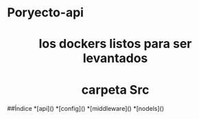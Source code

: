 # Poryecto-api
<h1 align="center"> los dockers listos para ser levantados </h1>


<h1 align="center"> carpeta Src</h1>
##Índice
*[api]()
*[config]()
*[middleware]()
*[nodels]()


